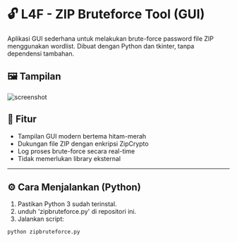# 🔓 L4F - ZIP Bruteforce Tool (GUI)

Aplikasi GUI sederhana untuk melakukan brute-force password file ZIP menggunakan wordlist. Dibuat dengan Python dan tkinter, tanpa dependensi tambahan.

## 🖼 Tampilan
![screenshot](https://raw.githubusercontent.com/HanTr15/L4F-ZipBruteforce/main/gui-preview.jpg)

## 🚀 Fitur
- Tampilan GUI modern bertema hitam-merah
- Dukungan file ZIP dengan enkripsi ZipCrypto
- Log proses brute-force secara real-time
- Tidak memerlukan library eksternal

---

## ⚙ Cara Menjalankan (Python)

1. Pastikan Python 3 sudah terinstal.
2. unduh 'zipbruteforce.py' di repositori ini.
3. Jalankan script:
```bash
python zipbruteforce.py
